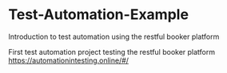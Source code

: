 # Test-Automation-Example
Introduction to test automation using the restful booker platform

First test automation project testing the restful booker platform https://automationintesting.online/#/
